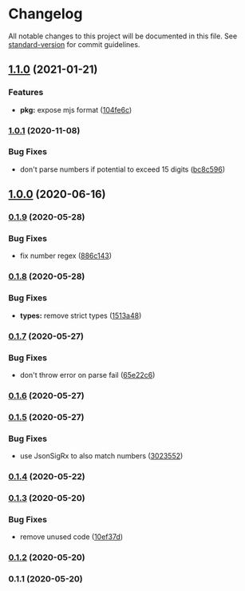 # Changelog

All notable changes to this project will be documented in this file. See [standard-version](https://github.com/conventional-changelog/standard-version) for commit guidelines.

## [1.1.0](https://github.com/unjs/destr/compare/v1.0.1...v1.1.0) (2021-01-21)


### Features

* **pkg:** expose mjs format ([104fe6c](https://github.com/unjs/destr/commit/104fe6c2ae4e602cadfb1b66271f2352c1e2acf4))

### [1.0.1](https://github.com/unjs/destr/compare/v1.0.0...v1.0.1) (2020-11-08)


### Bug Fixes

* don't parse numbers if potential to exceed 15 digits ([bc8c596](https://github.com/unjs/destr/commit/bc8c5962747a9fff189e17bbdc02f760d157fdbd))

## [1.0.0](https://github.com/unjs/destr/compare/v0.1.9...v1.0.0) (2020-06-16)

### [0.1.9](https://github.com/unjs/destr/compare/v0.1.8...v0.1.9) (2020-05-28)


### Bug Fixes

* fix number regex ([886c143](https://github.com/unjs/destr/commit/886c1433b388907072528aabaacfd36512a1d6f4))

### [0.1.8](https://github.com/unjs/destr/compare/v0.1.7...v0.1.8) (2020-05-28)


### Bug Fixes

* **types:** remove strict types ([1513a48](https://github.com/unjs/destr/commit/1513a4809367a4389f2c2f13b79d40f9810aac19))

### [0.1.7](https://github.com/unjs/destr/compare/v0.1.6...v0.1.7) (2020-05-27)


### Bug Fixes

* don't throw error on parse fail ([65e22c6](https://github.com/unjs/destr/commit/65e22c631ef2757d0b25d77e1270f4656bca7ef8))

### [0.1.6](https://github.com/unjs/destr/compare/v0.1.5...v0.1.6) (2020-05-27)

### [0.1.5](https://github.com/unjs/destr/compare/v0.1.4...v0.1.5) (2020-05-27)


### Bug Fixes

* use JsonSigRx to also match numbers ([3023552](https://github.com/unjs/destr/commit/3023552f98823699ff12382a2c4c510c34bfc60a))

### [0.1.4](https://github.com/unjs/destr/compare/v0.1.3...v0.1.4) (2020-05-22)

### [0.1.3](https://github.com/unjs/destr/compare/v0.1.2...v0.1.3) (2020-05-20)


### Bug Fixes

* remove unused code ([10ef37d](https://github.com/unjs/destr/commit/10ef37d2854ce41534abbcff955c658fa727c459))

### [0.1.2](https://github.com/unjs/destr/compare/v0.1.1...v0.1.2) (2020-05-20)

### 0.1.1 (2020-05-20)
